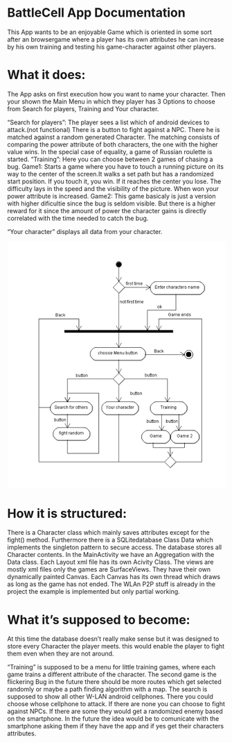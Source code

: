 # BattleCell App Documentation

This App wants to be an enjoyable Game which is oriented in some sort after an browsergame where a player has its own attributes he can increase by his own training and testing his game-character against other players.


# What it does:
The App asks on first execution how you want to name your character. Then your shown the Main Menu in which they player has 3 Options to choose from Search for players, Training and Your character.

“Search for players”: The player sees a list which of android devices to attack.(not functional)
There is a button to fight against a NPC. There he is matched against a random generated Character. The matching consists of comparing the power attribute of both characters, the one with the higher value wins. In the special case of equality, a game of Russian roulette is started. 
“Training”: Here you can choose between 2 games of chasing a bug.
Game1:
Starts a game where you have to touch a running picture on its way to the center of the screen.It walks a set path but has a randomized start position. If you touch it, you win. If it reaches the center you lose. The difficulty lays in the speed and the visibility of the picture. When won your power attribute is increased.
Game2:
This game basicaly is just a version with higher dificultie since the bug is seldom visible. 
But there is a higher reward for it since the amount of power the character gains is directly correlated with the time needed to catch  the bug. 
 
“Your character” displays all data from your character.


![State diagram](https://raw.githubusercontent.com/wannerdev/BattleCell/master/state%20diagram.png)











# How it is structured:
There is a Character class which mainly saves attributes except for the fight() method.
Furthermore there is a SQLitedatabase Class Data which implements the singleton pattern to secure access.
The database stores all Character contents. 
In the MainActivity we have an Aggregation with the Data class.
Each Layout xml file has its own Acivity Class. The views are mostly xml files only the games are SurfaceViews.
They have their own dynamically painted Canvas. Each Canvas has its own thread which draws as long as the game has not ended.
The WLAn P2P stuff is already in the project the example is implemented but only partial working.


# What it’s supposed to become:
At this time the database doesn’t really make sense but it was designed to store every Character the player meets. this would enable the player to fight them even when they are not around.

“Training” is supposed to be a menu for little training games, where each game trains a different attribute of the character.
The second game is the flickering Bug in the future there should be more routes which get selected randomly or maybe a path finding algorithm with a map. 
The search is supposed to show all other W-LAN android cellphones.
There you could choose whose cellphone to attack. If there are none you can choose to fight against NPCs.
If there are some they would get a randomized enemy based on the smartphone. 
In the future the idea would be to comunicate with the smartphone asking them if they have the app and if yes get their characters attributes.


